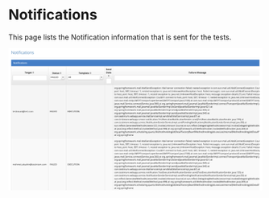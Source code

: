# Notifications

This page lists the Notification information that is sent for the tests.

![](../../.gitbook/assets/Notifications.png)

